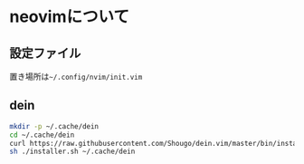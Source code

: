 # neovimについて

## 設定ファイル

置き場所は`~/.config/nvim/init.vim`

## dein

```bash
mkdir -p ~/.cache/dein
cd ~/.cache/dein
curl https://raw.githubusercontent.com/Shougo/dein.vim/master/bin/installer.sh > installer.sh
sh ./installer.sh ~/.cache/dein
```
